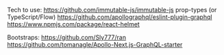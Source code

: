 Tech to use:
https://github.com/immutable-js/immutable-js
prop-types (or TypeScript/Flow)
https://github.com/apollographql/eslint-plugin-graphql
https://www.npmjs.com/package/react-helmet

Bootstraps:
https://github.com/Sly777/ran
https://github.com/tomanagle/Apollo-Next.js-GraphQL-starter
